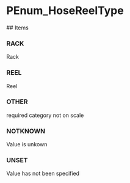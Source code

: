 # PEnum_HoseReelType

<!-- end of definition -->## Items

### RACK
Rack

### REEL
Reel

### OTHER
required category not on scale

### NOTKNOWN
Value is unkown

### UNSET
Value has not been specified
